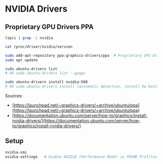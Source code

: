 # NVIDIA Drivers

##  Proprietary GPU Drivers PPA

```sh
lspci | grep -i nvidia

cat /proc/driver/nvidia/version

sudo add-apt-repository ppa:graphics-drivers/ppa  # Proprietary GPU Drivers PPA
sudo apt update

sudo ubuntu-drivers list
# OR sudo ubuntu-drivers list --gpgpu

sudo ubuntu-drivers install nvidia:560
# OR sudo ubuntu-drivers install (automatic detection, install hw best match)
```

Sources:

- [https://launchpad.net/~graphics-drivers/+archive/ubuntu/ppa](https://launchpad.net/~graphics-drivers/+archive/ubuntu/ppa)
- [https://documentation.ubuntu.com/server/how-to/graphics/install-nvidia-drivers/](https://documentation.ubuntu.com/server/how-to/graphics/install-nvidia-drivers/)

## Setup

```sh
nvidia-smi
nvidia-settings   # Enable NVIDIA (Performance Mode) in PRIME Profiles
```
